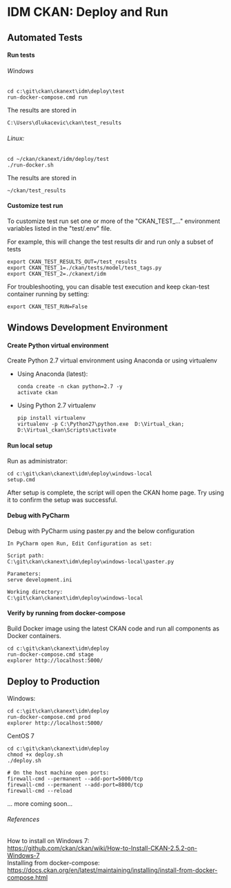 # IDM CKAN: Deploy and Run

## Automated Tests 

#### Run tests

###### Windows 

    cd c:\git\ckan\ckanext\idm\deploy\test 
    run-docker-compose.cmd run  
    
The results are stored in 
 
    C:\Users\dlukacevic\ckan\test_results

###### Linux:
    cd ~/ckan/ckanext/idm/deploy/test 
    ./run-docker.sh   
      
The results are stored in 
 
    ~/ckan/test_results

#### Customize test run
 
To customize test run set one or more of the "CKAN_TEST_..." environment variables listed in the "test/.env" file.

For example, this will change the test results dir and run only a subset of tests

    export CKAN_TEST_RESULTS_OUT=/test_results 
    export CKAN_TEST_1=./ckan/tests/model/test_tags.py
    export CKAN_TEST_2=./ckanext/idm
    
For troubleshooting, you can disable test execution and keep ckan-test container running by setting:

    export CKAN_TEST_RUN=False

## Windows Development Environment 

#### Create Python virtual environment 

Create Python 2.7 virtual environment using Anaconda or using virtualenv 

- Using Anaconda (latest):

      conda create -n ckan python=2.7 -y
      activate ckan

- Using Python 2.7 virtualenv

      pip install virtualenv
      virtualenv -p C:\Python27\python.exe  D:\Virtual_ckan; 
      D:\Virtual_ckan\Scripts\activate

#### Run local setup

Run as administrator:

    cd c:\git\ckan\ckanext\idm\deploy\windows-local         
    setup.cmd

After setup is complete, the script will open the CKAN home page. Try using it to confirm the setup was successful.

#### Debug with PyCharm
 
Debug with PyCharm using paster.py and the below configuration  

    In PyCharm open Run, Edit Configuration as set:  
    
    Script path: 
    C:\git\ckan\ckanext\idm\deploy\windows-local\paster.py   
    
    Parameters: 
    serve development.ini  
    
    Working directory:  
    C:\git\ckan\ckanext\idm\deploy\windows-local  
    
#### Verify by running from docker-compose
 
Build Docker image using the latest CKAN code and run all components as Docker containers.  

    cd c:\git\ckan\ckanext\idm\deploy 
    run-docker-compose.cmd stage  
    explorer http://localhost:5000/  
  

    
## Deploy to Production  

Windows:

    cd c:\git\ckan\ckanext\idm\deploy 
    run-docker-compose.cmd prod  
    explorer http://localhost:5000/  

CentOS 7

    cd c:\git\ckan\ckanext\idm\deploy
    chmod +x deploy.sh 
    ./deploy.sh
        
    # On the host machine open ports:
    firewall-cmd --permanent --add-port=5000/tcp
    firewall-cmd --permanent --add-port=8800/tcp
    firewall-cmd --reload


... more coming soon...

###### References  
How to install on Windows 7:  
https://github.com/ckan/ckan/wiki/How-to-Install-CKAN-2.5.2-on-Windows-7  
Installing from docker-compose:  
https://docs.ckan.org/en/latest/maintaining/installing/install-from-docker-compose.html

